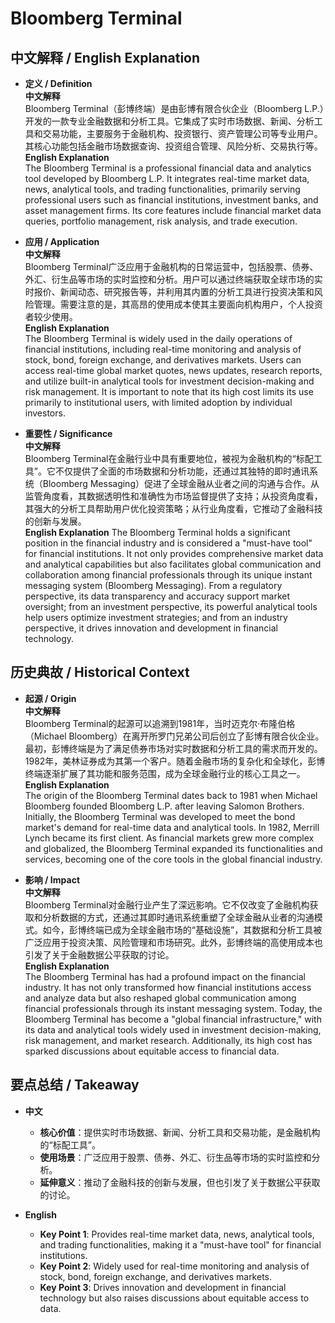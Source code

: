 # Bloomberg Terminal

## 中文解释 / English Explanation

* **定义 / Definition**  
  **中文解释**  
  Bloomberg Terminal（彭博终端）是由彭博有限合伙企业（Bloomberg L.P.）开发的一款专业金融数据和分析工具。它集成了实时市场数据、新闻、分析工具和交易功能，主要服务于金融机构、投资银行、资产管理公司等专业用户。其核心功能包括金融市场数据查询、投资组合管理、风险分析、交易执行等。  
  **English Explanation**  
  The Bloomberg Terminal is a professional financial data and analytics tool developed by Bloomberg L.P. It integrates real-time market data, news, analytical tools, and trading functionalities, primarily serving professional users such as financial institutions, investment banks, and asset management firms. Its core features include financial market data queries, portfolio management, risk analysis, and trade execution.

* **应用 / Application**  
  **中文解释**  
  Bloomberg Terminal广泛应用于金融机构的日常运营中，包括股票、债券、外汇、衍生品等市场的实时监控和分析。用户可以通过终端获取全球市场的实时报价、新闻动态、研究报告等，并利用其内置的分析工具进行投资决策和风险管理。需要注意的是，其高昂的使用成本使其主要面向机构用户，个人投资者较少使用。  
  **English Explanation**  
  The Bloomberg Terminal is widely used in the daily operations of financial institutions, including real-time monitoring and analysis of stock, bond, foreign exchange, and derivatives markets. Users can access real-time global market quotes, news updates, research reports, and utilize built-in analytical tools for investment decision-making and risk management. It is important to note that its high cost limits its use primarily to institutional users, with limited adoption by individual investors.

* **重要性 / Significance**  
  **中文解释**  
  Bloomberg Terminal在金融行业中具有重要地位，被视为金融机构的“标配工具”。它不仅提供了全面的市场数据和分析功能，还通过其独特的即时通讯系统（Bloomberg Messaging）促进了全球金融从业者之间的沟通与合作。从监管角度看，其数据透明性和准确性为市场监督提供了支持；从投资角度看，其强大的分析工具帮助用户优化投资策略；从行业角度看，它推动了金融科技的创新与发展。  
  **English Explanation**  The Bloomberg Terminal holds a significant position in the financial industry and is considered a "must-have tool" for financial institutions. It not only provides comprehensive market data and analytical capabilities but also facilitates global communication and collaboration among financial professionals through its unique instant messaging system (Bloomberg Messaging). From a regulatory perspective, its data transparency and accuracy support market oversight; from an investment perspective, its powerful analytical tools help users optimize investment strategies; and from an industry perspective, it drives innovation and development in financial technology.

## 历史典故 / Historical Context

* **起源 / Origin**  
  **中文解释**  
  Bloomberg Terminal的起源可以追溯到1981年，当时迈克尔·布隆伯格（Michael Bloomberg）在离开所罗门兄弟公司后创立了彭博有限合伙企业。最初，彭博终端是为了满足债券市场对实时数据和分析工具的需求而开发的。1982年，美林证券成为其第一个客户。随着金融市场的复杂化和全球化，彭博终端逐渐扩展了其功能和服务范围，成为全球金融行业的核心工具之一。  
  **English Explanation**  
  The origin of the Bloomberg Terminal dates back to 1981 when Michael Bloomberg founded Bloomberg L.P. after leaving Salomon Brothers. Initially, the Bloomberg Terminal was developed to meet the bond market's demand for real-time data and analytical tools. In 1982, Merrill Lynch became its first client. As financial markets grew more complex and globalized, the Bloomberg Terminal expanded its functionalities and services, becoming one of the core tools in the global financial industry.

* **影响 / Impact**  
  **中文解释**  
  Bloomberg Terminal对金融行业产生了深远影响。它不仅改变了金融机构获取和分析数据的方式，还通过其即时通讯系统重塑了全球金融从业者的沟通模式。如今，彭博终端已成为全球金融市场的“基础设施”，其数据和分析工具被广泛应用于投资决策、风险管理和市场研究。此外，彭博终端的高使用成本也引发了关于金融数据公平获取的讨论。  
  **English Explanation**  
  The Bloomberg Terminal has had a profound impact on the financial industry. It has not only transformed how financial institutions access and analyze data but also reshaped global communication among financial professionals through its instant messaging system. Today, the Bloomberg Terminal has become a "global financial infrastructure," with its data and analytical tools widely used in investment decision-making, risk management, and market research. Additionally, its high cost has sparked discussions about equitable access to financial data.

## 要点总结 / Takeaway

* **中文**  
  - **核心价值**：提供实时市场数据、新闻、分析工具和交易功能，是金融机构的“标配工具”。  
  - **使用场景**：广泛应用于股票、债券、外汇、衍生品等市场的实时监控和分析。  
  - **延伸意义**：推动了金融科技的创新与发展，但也引发了关于数据公平获取的讨论。  

* **English**  
  - **Key Point 1**: Provides real-time market data, news, analytical tools, and trading functionalities, making it a "must-have tool" for financial institutions.  
  - **Key Point 2**: Widely used for real-time monitoring and analysis of stock, bond, foreign exchange, and derivatives markets.  
  - **Key Point 3**: Drives innovation and development in financial technology but also raises discussions about equitable access to data.